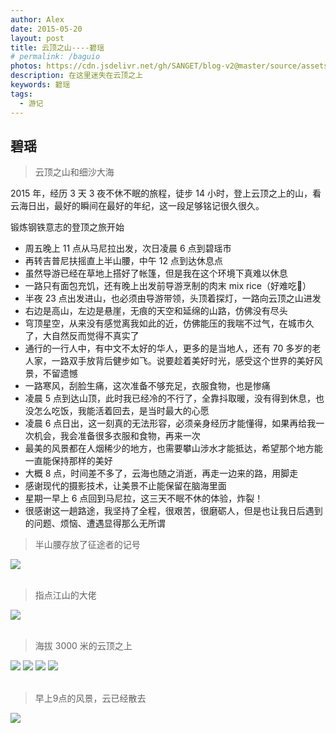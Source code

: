 ```yaml
---
author: Alex
date: 2015-05-20
layout: post
title: 云顶之山----碧瑶
# permalink: /baguio
photos: https://cdn.jsdelivr.net/gh/SANGET/blog-v2@master/source/assets/images/trip/bugiuo/2.jpg
description: 在这里迷失在云顶之上
keywords: 碧瑶
tags: 
  - 游记
---
```


## 碧瑶

>云顶之山和细沙大海

2015 年，经历 3 天 3 夜不休不眠的旅程，徒步 14 小时，登上云顶之上的山，看云海日出，最好的瞬间在最好的年纪，这一段足够铭记很久很久。

锻炼钢铁意志的登顶之旅开始

- 周五晚上 11 点从马尼拉出发，次日凌晨 6 点到碧瑶市
- 再转吉普尼扶摇直上半山腰，中午 12 点到达休息点
- 虽然导游已经在草地上搭好了帐篷，但是我在这个环境下真难以休息
- 一路只有面包充饥，还有晚上出发前导游烹制的肉末 mix rice（好难吃🤯）
- 半夜 23 点出发进山，也必须由导游带领，头顶着探灯，一路向云顶之山进发
- 右边是高山，左边是悬崖，无痕的天空和延绵的山路，仿佛没有尽头
- 穹顶星空，从来没有感觉离我如此的近，仿佛能压的我喘不过气，在城市久了，大自然反而觉得不真实了
- 通行的一行人中，有中文不太好的华人，更多的是当地人，还有 70 多岁的老人家，一路双手放背后健步如飞。说要趁着美好时光，感受这个世界的美好风景，不留遗憾
- 一路寒风，刮脸生痛，这次准备不够充足，衣服食物，也是惨痛
- 凌晨 5 点到达山顶，此时我已经冷的不行了，全靠抖取暖，没有得到休息，也没怎么吃饭，我能活着回去，是当时最大的心愿
- 凌晨 6 点日出，这一刻真的无法形容，必须亲身经历才能懂得，如果再给我一次机会，我会准备很多衣服和食物，再来一次
- 最美的风景都在人烟稀少的地方，也需要攀山涉水才能抵达，希望那个地方能一直能保持那样的美好
- 大概 8 点，时间差不多了，云海也随之消逝，再走一边来的路，用脚走
- 感谢现代的摄影技术，让美景不止能保留在脑海里面
- 星期一早上 6 点回到马尼拉，这三天不眠不休的体验，炸裂！
- 很感谢这一趟路途，我坚持了全程，很艰苦，很磨砺人，但是也让我日后遇到的问题、烦恼、遭遇显得那么无所谓

<escape>
  <blockquote>半山腰存放了征途者的记号</blockquote>
  <div class="photoset-grid" data-layout="1">
    <img src="https://cdn.jsdelivr.net/gh/SANGET/blog-v2@master/source/assets/images/trip/bugiuo/6.jpg">
  </div>
  <br />
</escape>

<escape>
  <blockquote>指点江山的大佬</blockquote>
  <div class="photoset-grid" data-layout="1">
    <img src="https://cdn.jsdelivr.net/gh/SANGET/blog-v2@master/source/assets/images/trip/bugiuo/7.jpg">
  </div>
  <br />
</escape>

<escape>
  <blockquote>海拔 3000 米的云顶之上</blockquote>
  <div class="photoset-grid" data-layout="1122">
    <img src="https://cdn.jsdelivr.net/gh/SANGET/blog-v2@master/source/assets/images/trip/bugiuo/4.jpg">
    <img src="https://cdn.jsdelivr.net/gh/SANGET/blog-v2@master/source/assets/images/trip/bugiuo/3.jpg">
    <img src="https://cdn.jsdelivr.net/gh/SANGET/blog-v2@master/source/assets/images/trip/bugiuo/1.jpg">
    <img src="https://cdn.jsdelivr.net/gh/SANGET/blog-v2@master/source/assets/images/trip/bugiuo/8.jpg">
  </div>
  <br />
</escape>

<escape>
  <blockquote>早上9点的风景，云已经散去</blockquote>
  <div class="photoset-grid" data-layout="1">
    <img src="https://cdn.jsdelivr.net/gh/SANGET/blog-v2@master/source/assets/images/trip/bugiuo/9.jpg">
  </div>
  <br />
</escape>
